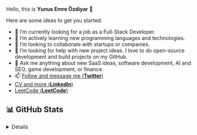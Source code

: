 Hello, this is **Yunus Emre Özdiyar** 👋

Here are some ideas to get you started:

- 🔭 I’m currently looking for a job as a Full-Stack Developer.
- 🌱 I’m actively learning new programming languages and technologies.
- 👯 I’m looking to collaborate with startups or companies.
- 🤔 I’m looking for help with new project ideas. I love to do open-source development and build projects on my GitHub. 
- 💬 Ask me anything about new SaaS ideas, software development, AI and SEO, game development, or finance. 
- 📫 [Follow and message me (**Twitter**)](https://twitter.com/emreozdiyar)
-    [CV and more (**LinkedIn**)](https://linkedin.com/in/yunusemreozdiyar)
-    [LeetCode (**LeetCode**)](https://leetcode.com/u/incendies/)

## 📊 GitHub Stats

<details>

![Anurag's GitHub stats](https://github-readme-stats.vercel.app/api?username=incendies&show_icons=true&theme=radical)

</details>
